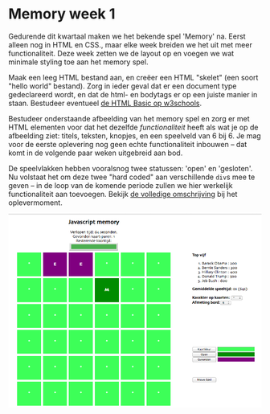 # Memory week 1

Gedurende dit kwartaal maken we het bekende spel 'Memory' na. Eerst alleen nog in HTML en CSS., maar elke week breiden we het uit met meer functionaliteit. Deze week zetten we de layout op en voegen we wat minimale styling toe aan het memory spel.

Maak een leeg HTML bestand aan, en creëer een HTML "skelet" (een soort "hello world" bestand). Zorg in ieder geval dat er een document type gedeclareerd wordt, en dat de html- en bodytags er op een juiste manier in staan. Bestudeer eventueel [de HTML Basic op w3schools](https://www.w3schools.com/html/).

Bestudeer onderstaande afbeelding van het memory spel en zorg er met HTML elementen voor dat het dezelfde *functionaliteit* heeft als wat je op de afbeelding ziet: titels, teksten, knopjes, en een speelveld van 6 bij 6. Je mag voor de eerste oplevering nog geen echte functionaliteit inbouwen – dat komt in de volgende paar weken uitgebreid aan bod.

De speelvlakken hebben vooralsnog twee statussen: 'open' en 'gesloten'. Nu volstaat het om deze twee "hard coded" aan verschillende `div`s mee te geven – in de loop van de komende periode zullen we hier werkelijk functionaliteit aan toevoegen. Bekijk [de volledige omschrijving](../week2/memory.md) bij het oplevermoment.

![Het memory-spel zoals het er uit kan komen te zien](../imgs/memory-demo.png)
